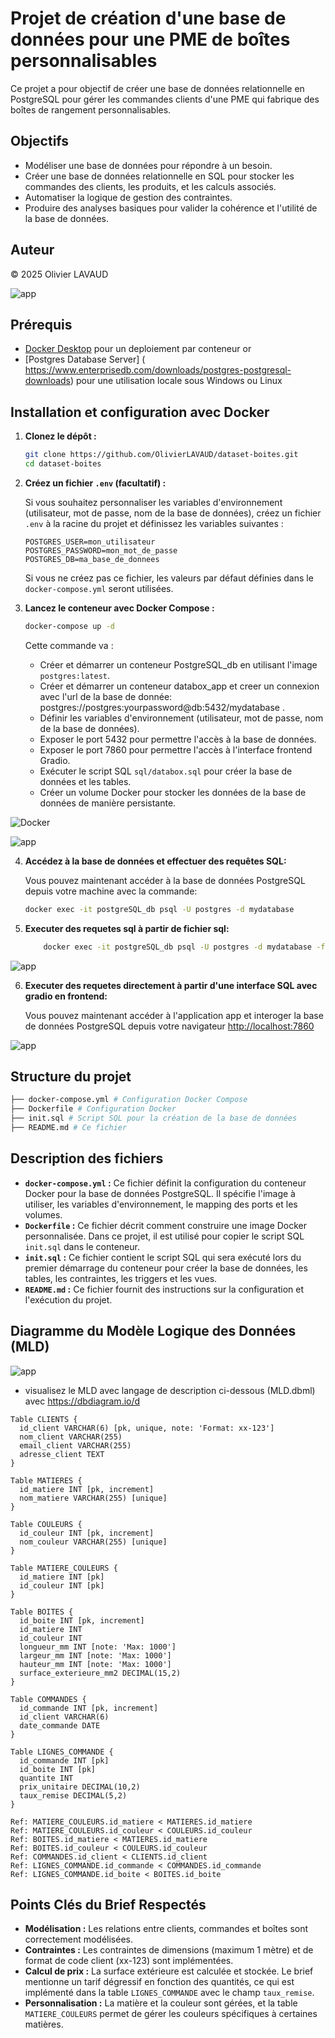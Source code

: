 # Projet de création d'une base de données pour une PME de boîtes personnalisables

Ce projet a pour objectif de créer une base de données relationnelle en PostgreSQL pour gérer les commandes clients d'une PME qui fabrique des boîtes de rangement personnalisables.

## Objectifs

*   Modéliser une base de données pour répondre à un besoin.
*   Créer une base de données relationnelle en SQL pour stocker les commandes des clients, les produits, et les calculs associés.
*   Automatiser la logique de gestion des contraintes.
*   Produire des analyses basiques pour valider la cohérence et l'utilité de la base de données.

## Auteur

© 2025 Olivier LAVAUD

![app](images/image.png)

## Prérequis

*   [Docker Desktop](https://www.docker.com/products/docker-desktop/) pour un deploiement par conteneur
or 
*   [Postgres Database Server] ( https://www.enterprisedb.com/downloads/postgres-postgresql-downloads) pour une utilisation locale sous Windows ou Linux

## Installation et configuration avec Docker


1.  **Clonez le dépôt :**

    ```bash
    git clone https://github.com/OlivierLAVAUD/dataset-boites.git
    cd dataset-boites
    ```

2.  **Créez un fichier `.env` (facultatif) :**

    Si vous souhaitez personnaliser les variables d'environnement (utilisateur, mot de passe, nom de la base de données), créez un fichier `.env` à la racine du projet et définissez les variables suivantes :

    ```
    POSTGRES_USER=mon_utilisateur
    POSTGRES_PASSWORD=mon_mot_de_passe
    POSTGRES_DB=ma_base_de_donnees
    ```

    Si vous ne créez pas ce fichier, les valeurs par défaut définies dans le `docker-compose.yml` seront utilisées.

3.  **Lancez le conteneur avec Docker Compose :**

    ```bash
    docker-compose up -d
    ```
    Cette commande va :

    *   Créer et démarrer un conteneur PostgreSQL_db en utilisant l'image `postgres:latest`.
    *   Créer et démarrer un conteneur databox_app et creer un connexion avec l'url de la base de donnée: postgres://postgres:yourpassword@db:5432/mydatabase .
    *   Définir les variables d'environnement (utilisateur, mot de passe, nom de la base de données).
    *   Exposer le port 5432 pour permettre l'accès à la base de données.
    *   Exposer le port 7860 pour permettre l'accès à l'interface frontend Gradio.
    *   Exécuter le script SQL `sql/databox.sql` pour créer la base de données et les tables.
    *   Créer un volume Docker pour stocker les données de la base de données de manière persistante.

![Docker](images/image2.png)

![app](images/image5.png)

4.  **Accédez à la base de données et effectuer des requêtes SQL:**

    Vous pouvez maintenant accéder à la base de données PostgreSQL depuis votre machine avec la commande:
    ```bash
    docker exec -it postgreSQL_db psql -U postgres -d mydatabase
    ```

5.  **Executer des requetes sql à partir de fichier sql:**
    ```bash
        docker exec -it postgreSQL_db psql -U postgres -d mydatabase -f docker-entrypoint-initdb.d/databox.sql
    ```
![app](images/image3.png)

6. **Executer des requetes directement à partir d'une interface SQL avec gradio en frontend:**

    Vous pouvez maintenant accéder à l'application app et interoger la base de données PostgreSQL depuis votre navigateur [http://localhost:7860](http://localhost:7860/)

![app](images/image4.png)


## Structure du projet
 ```bash
├── docker-compose.yml # Configuration Docker Compose
├── Dockerfile # Configuration Docker
├── init.sql # Script SQL pour la création de la base de données
├── README.md # Ce fichier
 ```


## Description des fichiers

*   **`docker-compose.yml` :** Ce fichier définit la configuration du conteneur Docker pour la base de données PostgreSQL. Il spécifie l'image à utiliser, les variables d'environnement, le mapping des ports et les volumes.
*   **`Dockerfile` :** Ce fichier décrit comment construire une image Docker personnalisée. Dans ce projet, il est utilisé pour copier le script SQL `init.sql` dans le conteneur.
*   **`init.sql` :** Ce fichier contient le script SQL qui sera exécuté lors du premier démarrage du conteneur pour créer la base de données, les tables, les contraintes, les triggers et les vues.
*   **`README.md` :** Ce fichier fournit des instructions sur la configuration et l'exécution du projet.

## Diagramme du Modèle Logique des Données (MLD)


![app](images/image.png)

* visualisez le MLD avec langage de description ci-dessous (MLD.dbml) avec https://dbdiagram.io/d

```dbdiagram
Table CLIENTS {
  id_client VARCHAR(6) [pk, unique, note: 'Format: xx-123']
  nom_client VARCHAR(255)
  email_client VARCHAR(255)
  adresse_client TEXT
}

Table MATIERES {
  id_matiere INT [pk, increment]
  nom_matiere VARCHAR(255) [unique]
}

Table COULEURS {
  id_couleur INT [pk, increment]
  nom_couleur VARCHAR(255) [unique]
}

Table MATIERE_COULEURS {
  id_matiere INT [pk]
  id_couleur INT [pk]
}

Table BOITES {
  id_boite INT [pk, increment]
  id_matiere INT
  id_couleur INT
  longueur_mm INT [note: 'Max: 1000']
  largeur_mm INT [note: 'Max: 1000']
  hauteur_mm INT [note: 'Max: 1000']
  surface_exterieure_mm2 DECIMAL(15,2)
}

Table COMMANDES {
  id_commande INT [pk, increment]
  id_client VARCHAR(6)
  date_commande DATE
}

Table LIGNES_COMMANDE {
  id_commande INT [pk]
  id_boite INT [pk]
  quantite INT
  prix_unitaire DECIMAL(10,2)
  taux_remise DECIMAL(5,2)
}

Ref: MATIERE_COULEURS.id_matiere < MATIERES.id_matiere
Ref: MATIERE_COULEURS.id_couleur < COULEURS.id_couleur
Ref: BOITES.id_matiere < MATIERES.id_matiere
Ref: BOITES.id_couleur < COULEURS.id_couleur
Ref: COMMANDES.id_client < CLIENTS.id_client
Ref: LIGNES_COMMANDE.id_commande < COMMANDES.id_commande
Ref: LIGNES_COMMANDE.id_boite < BOITES.id_boite
```
 
## Points Clés du Brief Respectés

*   **Modélisation :** Les relations entre clients, commandes et boîtes sont correctement modélisées.
*   **Contraintes :** Les contraintes de dimensions (maximum 1 mètre) et de format de code client (xx-123) sont implémentées.
*   **Calcul de prix :** La surface extérieure est calculée et stockée. Le brief mentionne un tarif dégressif en fonction des quantités, ce qui est implémenté dans la table `LIGNES_COMMANDE` avec le champ `taux_remise`.
*   **Personnalisation :** La matière et la couleur sont gérées, et la table `MATIERE_COULEURS` permet de gérer les couleurs spécifiques à certaines matières.



